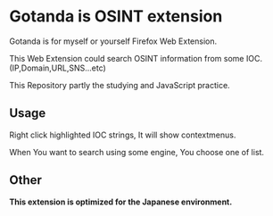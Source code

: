 # Gotanda is OSINT extension

Gotanda is for myself or yourself Firefox Web Extension.

This Web Extension could search OSINT information from some IOC.(IP,Domain,URL,SNS...etc)

This Repository partly the studying and JavaScript practice.

## Usage

Right click highlighted IOC strings, It will show contextmenus.

When You want to search using some engine, You choose one of list.

## Other

**This extension is optimized for the Japanese environment.**

